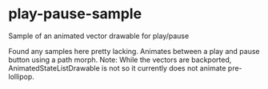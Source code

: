 # play-pause-sample
Sample of an animated vector drawable for play/pause

Found any samples here pretty lacking. Animates between a play and pause button using a path morph.
Note: While the vectors are backported,  AnimatedStateListDrawable is not so it currently does not animate pre-lollipop.
